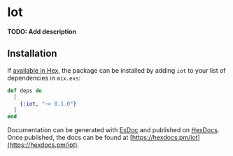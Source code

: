 # Iot

**TODO: Add description**

## Installation

If [available in Hex](https://hex.pm/docs/publish), the package can be installed
by adding `iot` to your list of dependencies in `mix.exs`:

```elixir
def deps do
  [
    {:iot, "~> 0.1.0"}
  ]
end
```

Documentation can be generated with [ExDoc](https://github.com/elixir-lang/ex_doc)
and published on [HexDocs](https://hexdocs.pm). Once published, the docs can
be found at [https://hexdocs.pm/iot](https://hexdocs.pm/iot).

